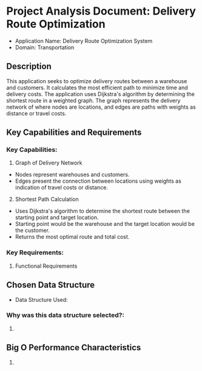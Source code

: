 # Project Analysis Document: Delivery Route Optimization 
- Application Name: Delivery Route Optimization System
- Domain: Transportation

## Description
This application seeks to optimize delivery routes between a warehouse and customers. It calculates the most efficient path to minimize time and delivery costs. The application uses Dijkstra's algorithm by determining the shortest route in a weighted graph. The graph represents the delivery network of where nodes are locations, and edges are paths with weights as distance or travel costs.

## Key Capabilities and Requirements

### Key Capabilities: 
1. Graph of Delivery Network
- Nodes represent warehouses and customers.
- Edges present the connection between locations using weights as indication of travel costs or distance.

2. Shortest Path Calculation
- Uses Dijkstra's algorithm to determine the shortest route between the starting point and target location. 
- Starting point would be the warehouse and the target location would be the customer.
- Returns the most optimal route and total cost.

### Key Requirements:
1. Functional Requirements

## Chosen Data Structure
- Data Structure Used:

### Why was this data structure selected?:
1.

## Big O Performance Characteristics 
1. 
